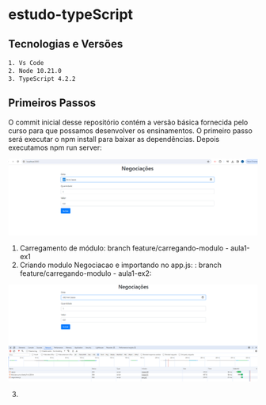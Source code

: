 # estudo-typeScript

## Tecnologias e Versões
    1. Vs Code
    2. Node 10.21.0
    3. TypeScript 4.2.2

## Primeiros Passos

O commit inicial desse repositório contém a versão básica fornecida pelo curso para que possamos desenvolver os ensinamentos. O primeiro passo será executar o  npm install para baixar as dependências.  Depois executamos npm run server: 

<img src="assets/img1.png">

1) Carregamento de módulo: branch feature/carregando-modulo - aula1-ex1
2) Criando modulo Negociacao e importando no app.js: : branch feature/carregando-modulo - aula1-ex2: 

<img src="assets/img2.png">

3) 


